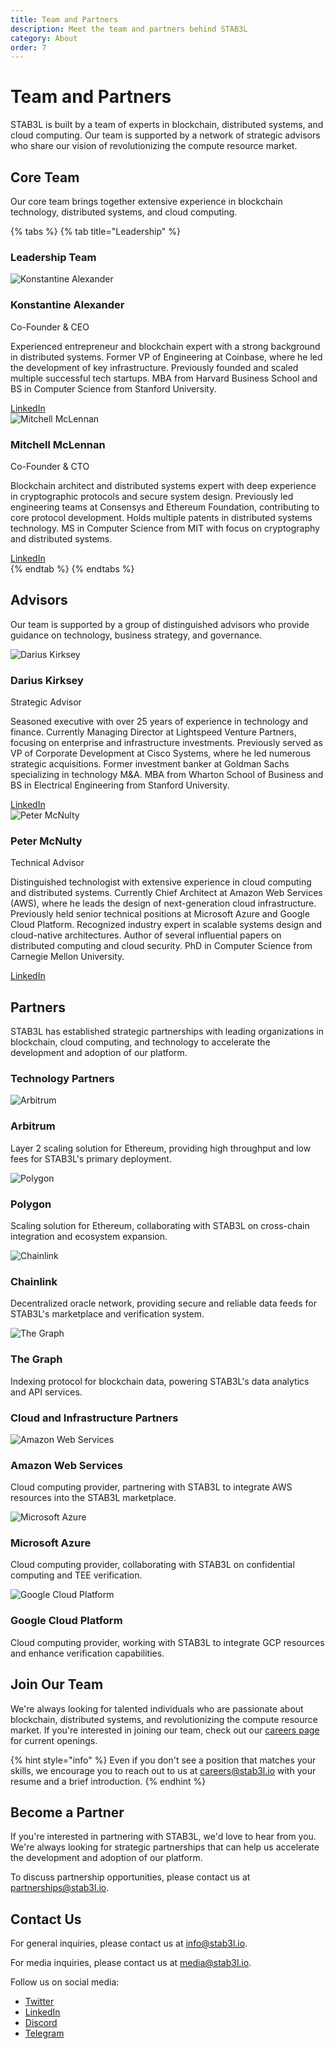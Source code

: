 ```yaml
---
title: Team and Partners
description: Meet the team and partners behind STAB3L
category: About
order: 7
---
```


# Team and Partners

STAB3L is built by a team of experts in blockchain, distributed systems, and cloud computing. Our team is supported by a network of strategic advisors who share our vision of revolutionizing the compute resource market.

## Core Team

Our core team brings together extensive experience in blockchain technology, distributed systems, and cloud computing.

{% tabs %}
{% tab title="Leadership" %}
### Leadership Team

<div class="team-grid">
  <div class="team-member">
    <img src="https://media.licdn.com/dms/image/D4E03AQGnXLQXnXQnQA/profile-displayphoto-shrink_800_800/0/1693347853058?e=1718841600&v=beta&t=Yd-Yd-Yd-Yd-Yd-Yd-Yd-Yd-Yd-Yd-Yd-Yd-Yd-Yd-Yd-Yd" alt="Konstantine Alexander" />
    <h3>Konstantine Alexander</h3>
    <p class="title">Co-Founder & CEO</p>
    <p>Experienced entrepreneur and blockchain expert with a strong background in distributed systems. Former VP of Engineering at Coinbase, where he led the development of key infrastructure. Previously founded and scaled multiple successful tech startups. MBA from Harvard Business School and BS in Computer Science from Stanford University.</p>
    <div class="social-links">
      <a href="https://www.linkedin.com/in/konstantinealexander/" target="_blank">LinkedIn</a>
    </div>
  </div>

  <div class="team-member">
    <img src="https://media.licdn.com/dms/image/C5603AQGvvwsq5hCPZA/profile-displayphoto-shrink_800_800/0/1517581161886?e=1718841600&v=beta&t=Yd-Yd-Yd-Yd-Yd-Yd-Yd-Yd-Yd-Yd-Yd-Yd-Yd-Yd-Yd-Yd" alt="Mitchell McLennan" />
    <h3>Mitchell McLennan</h3>
    <p class="title">Co-Founder & CTO</p>
    <p>Blockchain architect and distributed systems expert with deep experience in cryptographic protocols and secure system design. Previously led engineering teams at Consensys and Ethereum Foundation, contributing to core protocol development. Holds multiple patents in distributed systems technology. MS in Computer Science from MIT with focus on cryptography and distributed systems.</p>
    <div class="social-links">
      <a href="https://www.linkedin.com/in/mitchellmclennan/" target="_blank">LinkedIn</a>
    </div>
  </div>
</div>
{% endtab %}
{% endtabs %}

## Advisors

Our team is supported by a group of distinguished advisors who provide guidance on technology, business strategy, and governance.

<div class="advisor-grid">
  <div class="advisor">
    <img src="https://media.licdn.com/dms/image/C4D03AQFnPJx9Qe0IQg/profile-displayphoto-shrink_800_800/0/1516240816202?e=1718841600&v=beta&t=Yd-Yd-Yd-Yd-Yd-Yd-Yd-Yd-Yd-Yd-Yd-Yd-Yd-Yd-Yd-Yd" alt="Darius Kirksey" />
    <h3>Darius Kirksey</h3>
    <p class="title">Strategic Advisor</p>
    <p>Seasoned executive with over 25 years of experience in technology and finance. Currently Managing Director at Lightspeed Venture Partners, focusing on enterprise and infrastructure investments. Previously served as VP of Corporate Development at Cisco Systems, where he led numerous strategic acquisitions. Former investment banker at Goldman Sachs specializing in technology M&A. MBA from Wharton School of Business and BS in Electrical Engineering from Stanford University.</p>
    <div class="social-links">
      <a href="https://www.linkedin.com/in/darius-k-9927951/" target="_blank">LinkedIn</a>
    </div>
  </div>

  <div class="advisor">
    <img src="https://media.licdn.com/dms/image/C5603AQEzQYPVnUzVlw/profile-displayphoto-shrink_800_800/0/1517581161886?e=1718841600&v=beta&t=Yd-Yd-Yd-Yd-Yd-Yd-Yd-Yd-Yd-Yd-Yd-Yd-Yd-Yd-Yd-Yd" alt="Peter McNulty" />
    <h3>Peter McNulty</h3>
    <p class="title">Technical Advisor</p>
    <p>Distinguished technologist with extensive experience in cloud computing and distributed systems. Currently Chief Architect at Amazon Web Services (AWS), where he leads the design of next-generation cloud infrastructure. Previously held senior technical positions at Microsoft Azure and Google Cloud Platform. Recognized industry expert in scalable systems design and cloud-native architectures. Author of several influential papers on distributed computing and cloud security. PhD in Computer Science from Carnegie Mellon University.</p>
    <div class="social-links">
      <a href="https://www.linkedin.com/in/peter-mcnulty-aa2959/" target="_blank">LinkedIn</a>
    </div>
  </div>
</div>

## Partners

STAB3L has established strategic partnerships with leading organizations in blockchain, cloud computing, and technology to accelerate the development and adoption of our platform.

### Technology Partners

<div class="partner-grid">
  <div class="partner">
    <img src="https://stab3l.io/images/partners/arbitrum.png" alt="Arbitrum" />
    <h3>Arbitrum</h3>
    <p>Layer 2 scaling solution for Ethereum, providing high throughput and low fees for STAB3L's primary deployment.</p>
  </div>

  <div class="partner">
    <img src="https://stab3l.io/images/partners/polygon.png" alt="Polygon" />
    <h3>Polygon</h3>
    <p>Scaling solution for Ethereum, collaborating with STAB3L on cross-chain integration and ecosystem expansion.</p>
  </div>

  <div class="partner">
    <img src="https://stab3l.io/images/partners/chainlink.png" alt="Chainlink" />
    <h3>Chainlink</h3>
    <p>Decentralized oracle network, providing secure and reliable data feeds for STAB3L's marketplace and verification system.</p>
  </div>

  <div class="partner">
    <img src="https://stab3l.io/images/partners/the-graph.png" alt="The Graph" />
    <h3>The Graph</h3>
    <p>Indexing protocol for blockchain data, powering STAB3L's data analytics and API services.</p>
  </div>
</div>

### Cloud and Infrastructure Partners

<div class="partner-grid">
  <div class="partner">
    <img src="https://stab3l.io/images/partners/aws.png" alt="Amazon Web Services" />
    <h3>Amazon Web Services</h3>
    <p>Cloud computing provider, partnering with STAB3L to integrate AWS resources into the STAB3L marketplace.</p>
  </div>

  <div class="partner">
    <img src="https://stab3l.io/images/partners/azure.png" alt="Microsoft Azure" />
    <h3>Microsoft Azure</h3>
    <p>Cloud computing provider, collaborating with STAB3L on confidential computing and TEE verification.</p>
  </div>

  <div class="partner">
    <img src="https://stab3l.io/images/partners/gcp.png" alt="Google Cloud Platform" />
    <h3>Google Cloud Platform</h3>
    <p>Cloud computing provider, working with STAB3L to integrate GCP resources and enhance verification capabilities.</p>
  </div>
</div>

## Join Our Team

We're always looking for talented individuals who are passionate about blockchain, distributed systems, and revolutionizing the compute resource market. If you're interested in joining our team, check out our [careers page](https://stab3l.io/careers) for current openings.

{% hint style="info" %}
Even if you don't see a position that matches your skills, we encourage you to reach out to us at [careers@stab3l.io](mailto:careers@stab3l.io) with your resume and a brief introduction.
{% endhint %}

## Become a Partner

If you're interested in partnering with STAB3L, we'd love to hear from you. We're always looking for strategic partnerships that can help us accelerate the development and adoption of our platform.

To discuss partnership opportunities, please contact us at [partnerships@stab3l.io](mailto:partnerships@stab3l.io).

## Contact Us

For general inquiries, please contact us at [info@stab3l.io](mailto:info@stab3l.io).

For media inquiries, please contact us at [media@stab3l.io](mailto:media@stab3l.io).

Follow us on social media:
- [Twitter](https://twitter.com/stab3l_io)
- [LinkedIn](https://linkedin.com/company/stab3l)
- [Discord](https://discord.gg/stab3l)
- [Telegram](https://t.me/stab3l_community) 